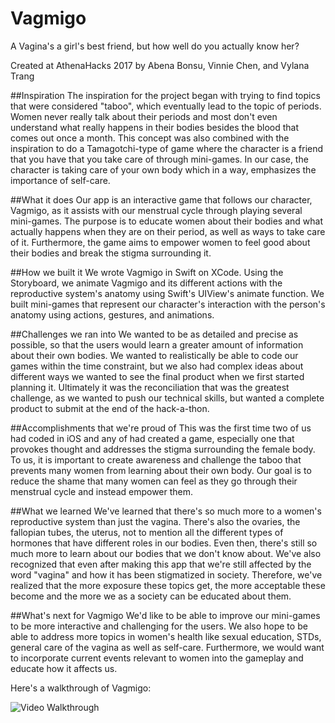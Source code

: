 # Vagmigo
A Vagina's a girl's best friend, but how well do you actually know her?

Created at AthenaHacks 2017 by Abena Bonsu, Vinnie Chen, and Vylana Trang

##Inspiration
The inspiration for the project began with trying to find topics that were considered "taboo", which eventually lead to the topic of periods. Women never really talk about their periods and most don't even understand what really happens in their bodies besides the blood that comes out once a month. This concept was also combined with the inspiration to do a Tamagotchi-type of game where the character is a friend that you have that you take care of through mini-games. In our case, the character is taking care of your own body which in a way, emphasizes the importance of self-care.

##What it does
Our app is an interactive game that follows our character, Vagmigo, as it assists with our menstrual cycle through playing several mini-games. The purpose is to educate women about their bodies and what actually happens when they are on their period, as well as ways to take care of it. Furthermore, the game aims to empower women to feel good about their bodies and break the stigma surrounding it.

##How we built it
We wrote Vagmigo in Swift on XCode. Using the Storyboard, we animate Vagmigo and its different actions with the reproductive system's anatomy using Swift's UIView's animate function. We built mini-games that represent our character's interaction with the person's anatomy using actions, gestures, and animations.

##Challenges we ran into
We wanted to be as detailed and precise as possible, so that the users would learn a greater amount of information about their own bodies. We wanted to realistically be able to code our games within the time constraint, but we also had complex ideas about different ways we wanted to see the final product when we first started planning it. Ultimately it was the reconciliation that was the greatest challenge, as we wanted to push our technical skills, but wanted a complete product to submit at the end of the hack-a-thon.

##Accomplishments that we're proud of
This was the first time two of us had coded in iOS and any of had created a game, especially one that provokes thought and addresses the stigma surrounding the female body. To us, it is important to create awareness and challenge the taboo that prevents many women from learning about their own body. Our goal is to reduce the shame that many women can feel as they go through their menstrual cycle and instead empower them.

##What we learned
We've learned that there's so much more to a women's reproductive system than just the vagina. There's also the ovaries, the fallopian tubes, the uterus, not to mention all the different types of hormones that have different roles in our bodies. Even then, there's still so much more to learn about our bodies that we don't know about. We've also recognized that even after making this app that we're still affected by the word "vagina" and how it has been stigmatized in society. Therefore, we've realized that the more exposure these topics get, the more acceptable these become and the more we as a society can be educated about them.

##What's next for Vagmigo
We'd like to be able to improve our mini-games to be more interactive and challenging for the users. We also hope to be able to address more topics in women's health like sexual education, STDs, general care of the vagina as well as self-care. Furthermore, we would want to incorporate current events relevant to women into the gameplay and educate how it affects us.


Here's a walkthrough of Vagmigo:

<img src='http://i.imgur.com/wsNZ0bF.gif' title='Video Walkthrough' width='' alt='Video Walkthrough' />
